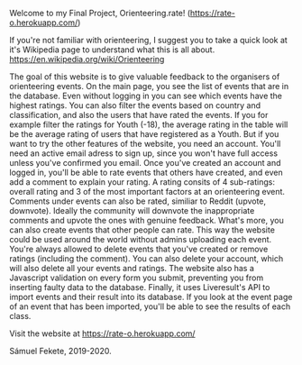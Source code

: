 Welcome to my Final Project, Orienteering.rate! (https://rate-o.herokuapp.com/)

If you're not familiar with orienteering, I suggest you to take a quick look at it's Wikipedia page to understand what this is all about. https://en.wikipedia.org/wiki/Orienteering

The goal of this website is to give valuable feedback to the organisers of orienteering events.
On the main page, you see the list of events that are in the database. Even without logging in you can see which events have the highest ratings.
You can also filter the events based on country and classification, and also the users that have rated the events.
If you for example filter the ratings for Youth (-18), the average rating in the table will be the average rating of users that have registered as a Youth.
But if you want to try the other features of the website, you need an account. You'll need an active email adress to sign up, since you won't have full access unless you've confirmed you email.
Once you've created an account and logged in, you'll be able to rate events that others have created, and even add a comment to explain your rating.
A rating consits of 4 sub-ratings: overall rating and 3 of the most important factors at an orienteering event.
Comments under events can also be rated, similiar to Reddit (upvote, downvote).
Ideally the community will downvote the inappropriate comments and upvote the ones with genuine feedback.
What's more, you can also create events that other people can rate. This way the website could be used around the world without admins uploading each event.
You're always allowed to delete events that you've created or remove ratings (including the comment). You can also delete your account, which will also delete all your events and ratings.
The website also has a Javascript validation on every form you submit, preventing you from inserting faulty data to the database.
Finally, it uses Liveresult's API to import events and their result into its database. 
If you look at the event page of an event that has been imported, you'll be able to see the results of each class.

Visit the website at https://rate-o.herokuapp.com/

Sámuel Fekete, 2019-2020.